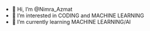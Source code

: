 - 👋 Hi, I’m @Nimra_Azmat
- 👀 I’m interested in  CODING and MACHINE LEARNING
- 🌱 I’m currently learning MACHINE LEARNING/AI

<!---
NimraAzmat/NimraAzmat is a ✨ special ✨ repository because its `README.md` (this file) appears on your GitHub profile.
You can click the Preview link to take a look at your changes.
--->
